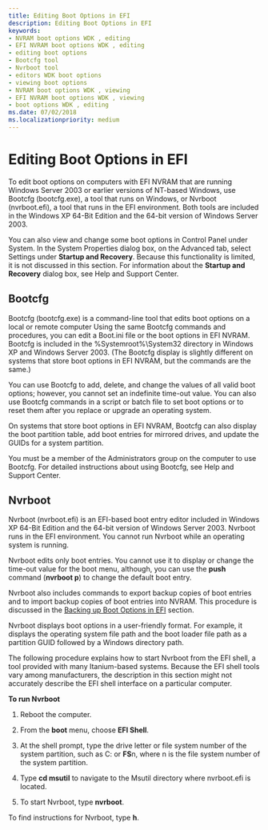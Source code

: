 ```yaml
---
title: Editing Boot Options in EFI
description: Editing Boot Options in EFI
keywords:
- NVRAM boot options WDK , editing
- EFI NVRAM boot options WDK , editing
- editing boot options
- Bootcfg tool
- Nvrboot tool
- editors WDK boot options
- viewing boot options
- NVRAM boot options WDK , viewing
- EFI NVRAM boot options WDK , viewing
- boot options WDK , editing
ms.date: 07/02/2018
ms.localizationpriority: medium
---
```


# Editing Boot Options in EFI


To edit boot options on computers with EFI NVRAM that are running Windows Server 2003 or earlier versions of NT-based Windows, use Bootcfg (bootcfg.exe), a tool that runs on Windows, or Nvrboot (nvrboot.efi), a tool that runs in the EFI environment. Both tools are included in the Windows XP 64-Bit Edition and the 64-bit version of Windows Server 2003.

You can also view and change some boot options in Control Panel under System. In the System Properties dialog box, on the Advanced tab, select Settings under **Startup and Recovery**. Because this functionality is limited, it is not discussed in this section. For information about the **Startup and Recovery** dialog box, see Help and Support Center.

## Bootcfg

Bootcfg (bootcfg.exe) is a command-line tool that edits boot options on a local or remote computer Using the same Bootcfg commands and procedures, you can edit a Boot.ini file or the boot options in EFI NVRAM. Bootcfg is included in the %Systemroot%\\System32 directory in Windows XP and Windows Server 2003. (The Bootcfg display is slightly different on systems that store boot options in EFI NVRAM, but the commands are the same.)

You can use Bootcfg to add, delete, and change the values of all valid boot options; however, you cannot set an indefinite time-out value. You can also use Bootcfg commands in a script or batch file to set boot options or to reset them after you replace or upgrade an operating system.

On systems that store boot options in EFI NVRAM, Bootcfg can also display the boot partition table, add boot entries for mirrored drives, and update the GUIDs for a system partition.

You must be a member of the Administrators group on the computer to use Bootcfg. For detailed instructions about using Bootcfg, see Help and Support Center.

## Nvrboot

Nvrboot (nvrboot.efi) is an EFI-based boot entry editor included in Windows XP 64-Bit Edition and the 64-bit version of Windows Server 2003. Nvrboot runs in the EFI environment. You cannot run Nvrboot while an operating system is running.

Nvrboot edits only boot entries. You cannot use it to display or change the time-out value for the boot menu, although, you can use the **push** command (**nvrboot p**) to change the default boot entry.

Nvrboot also includes commands to export backup copies of boot entries and to import backup copies of boot entries into NVRAM. This procedure is discussed in the [Backing up Boot Options in EFI](backing-up-boot-options-in-efi.md) section.

Nvrboot displays boot options in a user-friendly format. For example, it displays the operating system file path and the boot loader file path as a partition GUID followed by a Windows directory path.

The following procedure explains how to start Nvrboot from the EFI shell, a tool provided with many Itanium-based systems. Because the EFI shell tools vary among manufacturers, the description in this section might not accurately describe the EFI shell interface on a particular computer.

**To run Nvrboot**

1.  Reboot the computer.

2.  From the **boot** menu, choose **EFI Shell**.

3.  At the shell prompt, type the drive letter or file system number of the system partition, such as C: or **FS**n, where n is the file system number of the system partition.

4.  Type **cd msutil** to navigate to the Msutil directory where nvrboot.efi is located.

5.  To start Nvrboot, type **nvrboot**.

To find instructions for Nvrboot, type **h**.
